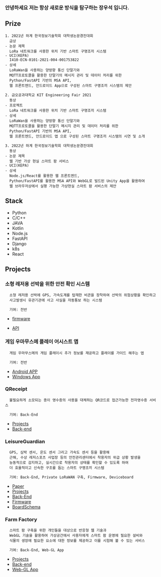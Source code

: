 
### 안녕하세요 저는 항상 새로운 방식을 탐구하는 장우석 입니다.


## Prize

```
1. 2021년 하계 한국정보기술학회 대학생논문경진대회
  금상
- 논문 제목
  LoRa 네트워크를 사용한 위치 기반 스마트 구명조끼 시스템
- UCI(KEPA)
  I410-ECN-0101-2021-004-001753822
- 상세
  LoRaWan을 사용하는 양방향 통신 단말기와
  MQTT프로토콜을 활용한 단말기의 메시지 관리 및 데이터 처리를 위한 
  Python/FastAPI 기반의 MSA API,
  웹 프론트엔드, 안드로이드 App으로 구성된 스마트 구명조끼 시스템의 제안
```

```
2. 금오공과대학교 KIT Engineering Fair 2021
  동상 
- 프로젝트
  LoRa 네트워크를 사용한 위치 기반 스마트 구명조끼 시스템
- 상세
  LoRaWan을 사용하는 양방향 통신 단말기와
  MQTT프로토콜을 활용한 단말기 메시지 관리 및 데이터 처리를 위한 
  Python/FastAPI 기반의 MSA API,
  웹 프론트엔드, 안드로이드 앱 으로 구성된 스마트 구명조끼 시스템의 시연 및 소개
```

```
3. 2022년 하계 한국정보기술학회 대학생논문경진대회
  동상
- 논문 제목
  웹 기반 가상 현실 스마트 팜 서비스
- UCI(KEPA)
- 상세
  Node.js/React를 활용한 웹 프론트엔드,
  Python/FastAPI를 활용한 MSA API와 WebGL로 빌드된 Unity App을 활용하여
  웹 브라우저상에서 실행 가능한 가상현실 스마트 팜 서비스의 제안
```


## Stack

- Python
- C/C++
- JAVA
- Kotlin
- Node.js
- FastAPI
- Django
- k8s
- React


## Projects

### 소형 레저용 선박을 위한 안전 확인 시스템
```
  소형 레저용 선박에 GPS, 가속도계를 탑재한 비콘을 장착하여 선박의 위험상황을 확인하고
  사고발생시 유관기관에 사고 사실을 자동통보 하는 시스템
  
  기여: 전반
```
- [firmware](https://github.com/woooseokjang/SSSB)

- [API](https://github.com/woooseokjang/SSSB)
  
### 게임 우마무스메 플레이 어시스트 앱
```
  게임 우마무스메의 게임 플레이시 추가 정보를 재공하고 플레이를 가이드 해주는 앱
  
  기여: 전반
```
- [Android APP](https://github.com/woooseokjang/UMA-STAT)
- [Windows App](https://github.com/woooseokjang/malddal)

### QReceipt
```
  불필요하게 소모되는 종이 영수증의 사용을 대체하는 QR코드로 접근가능한 전자영수증 서비스
  
  기여: Back-End
```
- [Projects](https://github.com/QReceipt)
- [Back-end](https://github.com/QReceipt/QReceipt-API)

### LeisureGuardian
```
  GPS, 심박 센서, 온도 센서 그리고 가속도 센서 등을 활용해
  근해, 수상 레저스포츠 사업장 등의 안전관리센터에서 착용자의 위급 상황 발생을
  능동적으로 감지하고, 실시간으로 착용자의 상태를 확인할 수 있도록 하여 
  더 효율적이고 신속한 구조를 돕는 스마트 구명조끼 시스템
  
  기여: Back-End, Private LoRaWAN 구축, Firmware, Deviceboard
```
- [Paper](https://www.dbpia.co.kr/Journal/articleDetail?nodeId=NODE10569029)
- [Projects](https://github.com/LeisureGuardian)
- [Back-End](https://github.com/LeisureGuardian/LG-API)
- [Firmware](https://github.com/LeisureGuardian/LG-device)
- [BoardSchema](https://oshwlab.com/mmyu2090/leisure-guardian)

### Farm Factory
```
  스마트 팜 구축을 위한 개인들을 대상으로 반응형 웹 기술과 
  WebGL 기술을 활용하여 가상공간에서 사용자에게 스마트 팜 운영에 필요한 설비와 
  식물의 생장에 필요한 요소에 대한 정보를 제공하고 이를 시험해 볼 수 있는 서비스
  
  기여: Back-End, Web-GL App
```
- [Projects](https://github.com/kitFF2022)
- [Back-end](https://github.com/kitFF2022/BE)
- [Web-GL App](https://github.com/kitFF2022/FF-WebGL)
